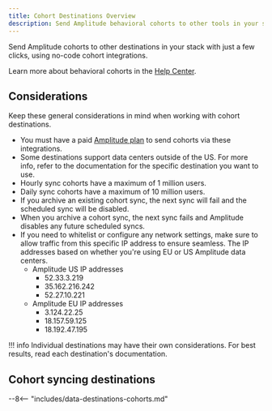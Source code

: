 ```yaml
---
title: Cohort Destinations Overview
description: Send Amplitude behavioral cohorts to other tools in your stack with just a few clicks, using no-code cohort integrations. 
---
```


Send Amplitude cohorts to other destinations in your stack with just a few clicks, using no-code cohort integrations.

Learn more about behavioral cohorts in the [Help Center](https://help.amplitude.com/hc/en-us/articles/231881448).

## Considerations

Keep these general considerations in mind when working with cohort destinations.

- You must have a paid [Amplitude plan](https://amplitude.com/pricing) to send cohorts via these integrations.
- Some destinations support data centers outside of the US. For more info, refer to the documentation for the specific destination you want to use. 
- Hourly sync cohorts have a maximum of 1 million users.
- Daily sync cohorts have a maximum of 10 million users.
- If you archive an existing cohort sync, the next sync will fail and the scheduled sync will be disabled.
- When you archive a cohort sync, the next sync fails and Amplitude disables any future scheduled syncs.
- If you need to whitelist or configure any network settings, make sure to allow traffic from this specific IP address to ensure seamless. The IP addresses based on whether you're using EU or US Amplitude data centers.
    - Amplitude US IP addresses
        - 52.33.3.219
        - 35.162.216.242
        - 52.27.10.221
    - Amplitude EU IP addresses
        - 3.124.22.25
        - 18.157.59.125
        - 18.192.47.195

!!! info
    Individual destinations may have their own considerations. For best results, read each destination's documentation.

## Cohort syncing destinations

--8<-- "includes/data-destinations-cohorts.md"
